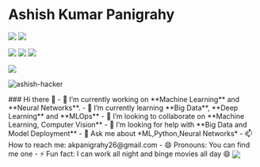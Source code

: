 
# Ashish Kumar Panigrahy
[![](https://img.shields.io/badge/-Gmail-red)](akpanigrahy26@gmail.com)
[![](https://img.shields.io/badge/linkedin-%230077B5.svg?&style=flat&logo=linkedin&logoColor=white)](https://www.linkedin.com/in/akpdata/)
<!-- [![](https://img.shields.io/badge/Medium-%2312100E.svg?&style=flat&logo=medium&logoColor=white)](https://medium.com/@) -->
<!-- [![](https://img.shields.io/badge/Data%20Science%20Earth-%2312100E.svg?&style=flat)](https://www.datasciencearth.com/author/) -->
[![](https://img.shields.io/badge/-Hackerrank-2EC866?style=flat&logo=HackerRank&logoColor=white)](https://www.hackerrank.com/akpanigrahy26)
[![](https://img.shields.io/badge/Leetcode-%2312100E.svg?&style=flat&logo=leetcode&logoColor=yellow)](https://leetcode.com/litAshish/)
[![](https://img.shields.io/badge/Kaggle-%2312100E.svg?&style=flat&logo=kaggle&logoColor=white)](https://www.kaggle.com/ashishkumarpanigrahy)
<!-- [![](https://img.shields.io/badge/Hacker%20Earth-%2312100E.svg?&style=flat&logo=hackerearth&logoColor=white)](https://www.hackerearth.com/@semanurkps) -->
[![](https://img.shields.io/badge/Email-akpanigrahy26%40gmail.com-blue)](mailto:akpanigrahy26@gmail.com)
<p align="left"> <img src="https://komarev.com/ghpvc/?username=ashish-hacker" alt="ashish-hacker" /> </p>
<!--
**ashish-hacker/ashish-hacker** is a ✨ _special_ ✨ repository because its `README.md` (this file) appears on your GitHub profile. -->
### Hi there 👋
- 🔭 I’m currently working on **Machine Learning** and **Neural Networks**.
- 🌱 I’m currently learning **Big Data**, **Deep Learning** and **MLOps**
- 👯 I’m looking to collaborate on **Machine Learning, Computer Vision**
- 🤔 I’m looking for help with **Big Data and Model Deployment**
- 💬 Ask me about *ML,Python,Neural Networks*
- 📫 How to reach me: akpanigrahy26@gmail.com
- 😄 Pronouns: You can find me one
- ⚡ Fun fact: I can work all night and binge movies all day 😄

<img align='center' src="https://github-readme-stats.vercel.app/api?username=ashish-hacker&show_icons=true">
